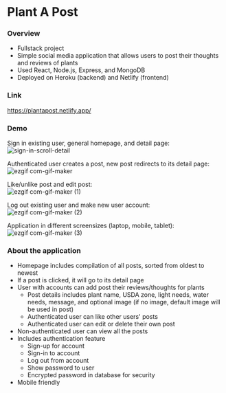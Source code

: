 # Plant A Post

### Overview
* Fullstack project
* Simple social media application that allows users to post their thoughts and reviews of plants
* Used React, Node.js, Express, and MongoDB
* Deployed on Heroku (backend) and Netlify (frontend)

### Link
https://plantapost.netlify.app/

### Demo
Sign in existing user, general homepage, and detail page: <br />
![sign-in-scroll-detail](https://user-images.githubusercontent.com/82434097/169163575-c5242eba-a388-47e7-bb6d-8d49ad72bdae.gif)

Authenticated user creates a post, new post redirects to its detail page:<br />
![ezgif com-gif-maker](https://user-images.githubusercontent.com/82434097/169163916-4491af85-12fa-449a-8878-58a78717508f.gif)

Like/unlike post and edit post:<br />
![ezgif com-gif-maker (1)](https://user-images.githubusercontent.com/82434097/169164277-26887b99-a15a-4923-bb54-b66e038513e4.gif)

Log out existing user and make new user account:<br />
![ezgif com-gif-maker (2)](https://user-images.githubusercontent.com/82434097/169164676-8ea3f38b-0948-41ea-88b5-7866d52a8fe6.gif)

Application in different screensizes (laptop, mobile, tablet):
![ezgif com-gif-maker (3)](https://user-images.githubusercontent.com/82434097/169165067-9a3cca7e-48ab-4a9b-8dd1-fc2b6d89c936.gif)

### About the application
* Homepage includes compilation of all posts, sorted from oldest to newest
* If a post is clicked, it will go to its detail page
* User with accounts can add post their reviews/thoughts for plants
  * Post details includes plant name, USDA zone, light needs, water needs, message, and optional image (if no image, default image will be used in post)
  * Authenticated user can like other users' posts
  * Authenticated user can edit or delete their own post
* Non-authenticated user can view all the posts 
* Includes authentication feature
  * Sign-up for account
  * Sign-in to account
  * Log out from account
  * Show password to user
  * Encrypted password in database for security
* Mobile friendly
